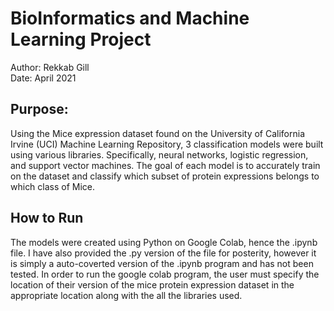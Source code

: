 # BioInformatics and Machine Learning Project

Author: Rekkab Gill  
Date: April 2021

## Purpose:

Using the Mice expression dataset found on the University of California Irvine (UCI) Machine Learning Repository, 3 classification models were built using various libraries. Specifically, neural networks, logistic regression, and support vector machines. The goal of each model is to accurately train on the dataset and classify which subset of protein expressions belongs to which class of Mice. 

## How to Run 

The models were created using Python on Google Colab, hence the .ipynb file. I have also provided the .py version of the file for posterity, however it is simply a auto-coverted version of the .ipynb program and has not been tested. In order to run the google colab program, the user must specify the location of their version of the mice protein expression dataset in the appropriate location along with the all the libraries used.

